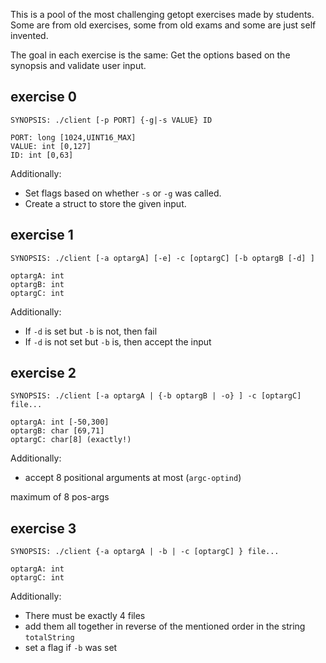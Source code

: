 This is a pool of the most challenging getopt exercises made by students.
Some are from old exercises, some from old exams and some are just self invented.

The goal in each exercise is the same: Get the options based on the synopsis and validate user input.


## exercise 0
```
SYNOPSIS: ./client [-p PORT] {-g|-s VALUE} ID

PORT: long [1024,UINT16_MAX]
VALUE: int [0,127]
ID: int [0,63]
```

Additionally:

- Set flags based on whether `-s` or `-g` was called.
- Create a struct to store the given input.


## exercise 1
```
SYNOPSIS: ./client [-a optargA] [-e] -c [optargC] [-b optargB [-d] ]

optargA: int
optargB: int
optargC: int
```

Additionally:

- If `-d` is set but `-b` is not, then fail
- If `-d` is not set but `-b` is, then accept the input


## exercise 2
```
SYNOPSIS: ./client [-a optargA | {-b optargB | -o} ] -c [optargC] file...

optargA: int [-50,300]
optargB: char [69,71]
optargC: char[8] (exactly!)
```


Additionally:

- accept 8 positional arguments at most (`argc-optind`)


maximum of 8 pos-args

## exercise 3
```
SYNOPSIS: ./client {-a optargA | -b | -c [optargC] } file...

optargA: int
optargC: int
```

Additionally:

- There must be exactly 4 files
- add them all together in reverse of the mentioned order in the string `totalString`
- set a flag if `-b` was set